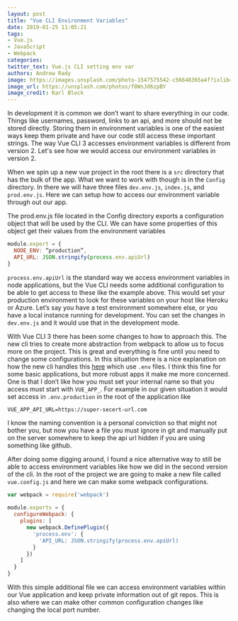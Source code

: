 ```yaml
---
layout: post
title: "Vue CLI Environment Variables"
date: 2019-01-25 11:05:21
tags:
- Vue.js
- JavaScript
- Webpack
categories:
twitter_text: Vue.js CLI setting env var
authors: Andrew Rady
image: https://images.unsplash.com/photo-1547575542-c56648365a4f?ixlib=rb-1.2.1&ixid=eyJhcHBfaWQiOjEyMDd9&auto=format&fit=crop&w=1350&q=80
image_url: https://unsplash.com/photos/f8WsJd6zpBY
image_credit: Karl Block
---
```


In development it is common we don’t want to share everything in our code. Things like usernames, password, links to an api, and more should not be stored directly. Storing them in environment variables is one of the easiest ways keep them private and have our code still access these important strings. The way Vue CLI 3 accesses environment variables is different from version 2. Let's see how we would access our environment variables in version 2.

When we spin up a new vue project in the root there is a `src` directory that has the bulk of the app. What we want to work with though is in the `Config` directory. In there we will have three files `dev.env.js`, `index.js`, and `prod.env.js`. Here we can setup how to access our environment variable through out our app.

The prod.env.js file located in the Config directory exports a configuration object that will be used by the CLI. We can have some properties of this object get their values from the environment variables

```javascript
module.export = {
  NODE_ENV: “production”,
  API_URL: JSON.stringify(process.env.apiUrl)
}
```

`process.env.apiUrl` is the standard way we access environment variables in node applications, but the Vue CLI needs some additional configuration to be able to get access to these like the example above. This would set your production environment to look for these variables on your host like Heroku or Azure. Let’s say you have a test environment somewhere else, or you have a local instance running for development. You can set the changes in `dev.env.js` and it would use that in the development mode. 

With Vue CLI 3 there has been some changes to how to approach this. The new cli tries to create more abstraction from webpack to allow us to focus more on the project. This is great and everything is fine until you need to change some configurations. In this situation there is a nice explanation on how the new cli handles this [here]( https://cli.vuejs.org/guide/mode-and-env.html) which use `.env` files. I think this fine for some basic applications, but more robust apps it make me more concerned. One is that I don’t like how you must set your internal name so that you access must start with `VUE_APP_`. For example in our given situation it would set access in `.env.production` in the root of the application like

```
VUE_APP_API_URL=https://super-secert-url.com
```

I know the naming convention is a personal conviction so that might not bother you, but now you have a file you must ignore in git and manually put on the server somewhere to keep the api url hidden if you are using something like github.  

After doing some digging around, I found a nice alternative way to still be able to access environment variables like how we did in the second version of the cli. In the root of the project we are going to make a new file called `vue.config.js` and here we can make some webpack configurations.

```javascript
var webpack = require('webpack')
	
module.exports = {
  configureWebpack: {
    plugins: [
      new webpack.DefinePlugin({
        'process.env': {
          'API_URL: JSON.stringify(process.env.apiUrl)
        }
      })
    ]
  }
}

```

With this simple additional file we can access environment variables within our Vue application and keep private information out of git repos. This is also where we can make other common configuration changes like changing the local port number.
